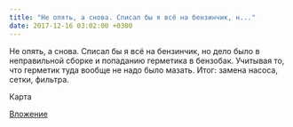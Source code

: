 ```yaml
---
title: "Не опять, а снова. Списал бы я всё на бензинчик, н..."
date: 2017-12-16 03:02:00 +0300
---
```


Не опять, а снова. Списал бы я всё на бензинчик, но дело было в неправильной сборке и попаданию герметика в бензобак. Учитывая то, что герметик туда вообще не надо было мазать. Итог: замена насоса, сетки, фильтра.

Карта

[Вложение](/assets/vk_photos/2/JVfOumtDv7E.jpg)
